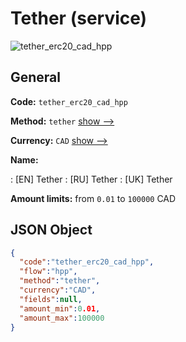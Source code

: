 
# Tether (service) 
![tether_erc20_cad_hpp](https://static.openfintech.io/payment_methods/tether_erc20_cad_hpp/logo.svg?w=400&c=v0.59.26#w200)  

## General 
 
**Code:** `tether_erc20_cad_hpp` 
 
**Method:** `tether` 
 [show -->](/payment-methods/tether/) 
 
**Currency:** `CAD` [show -->](/currencies/CAD/) 
 
**Name:** 
 
:	[EN] Tether 
:	[RU] Tether 
:	[UK] Tether 
 
**Amount limits:** from `0.01` to `100000` CAD 

## JSON Object 

```json
{
  "code":"tether_erc20_cad_hpp",
  "flow":"hpp",
  "method":"tether",
  "currency":"CAD",
  "fields":null,
  "amount_min":0.01,
  "amount_max":100000
}
```  

